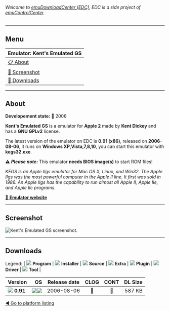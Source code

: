 ###### Welcome to [emuDownloadCenter (EDC)](https://github.com/PhoenixInteractiveNL/emuDownloadCenter/wiki/), EDC is a side project of [emuControlCenter](https://github.com/PhoenixInteractiveNL/emuControlCenter/wiki/)
***
## Menu
| **Emulator: Kent's Emulated GS** |
|:---------|
| [:clipboard: About](#about) |
| [:sunrise: Screenshot](#screenshot) |
| [:floppy_disk: Downloads](#downloads) |
***
## About
**Developement state:** :red_circle: 2006

**Kent's Emulated GS** is a emulator for **Apple 2** made by **Kent Dickey** and has a **GNU GPLv2** license.

The latest version of the emulator on EDC is **0.91 (x86)**, released on **2006-08-06**, it runs on **Windows XP,Vista,7,8,10**, you can start this emulator with **kegs32.exe**.

:warning: _**Please note:**_ This emulator **needs BIOS image(s)** to start ROM files!

_KEGS is an Apple IIgs emulator for Mac OS X, Linux, and Win32. The Apple IIgs was the most powerful computer in the Apple II line. It first was sold in 1986.  An Apple IIgs has the capability to run almost all Apple II, Apple IIe, and Apple IIc programs._

[:link: **Emulator website**](http://kegs.sourceforge.net/)
***
## Screenshot
![](https://raw.githubusercontent.com/PhoenixInteractiveNL/emuDownloadCenter/master/hooks/kegs/emulator_screen_01.jpg "Kent's Emulated GS screenshot.")
***
## Downloads
Legend: | 
![](https://raw.githubusercontent.com/wiki/PhoenixInteractiveNL/emuDownloadCenter/images_misc/icon_program_24.png) **Program** | 
![](https://raw.githubusercontent.com/wiki/PhoenixInteractiveNL/emuDownloadCenter/images_misc/icon_installer_24.png) **Installer** | 
![](https://raw.githubusercontent.com/wiki/PhoenixInteractiveNL/emuDownloadCenter/images_misc/icon_source_code_24.png) **Source** | 
![](https://raw.githubusercontent.com/wiki/PhoenixInteractiveNL/emuDownloadCenter/images_misc/icon_extra_24.png) **Extra** | 
![](https://raw.githubusercontent.com/wiki/PhoenixInteractiveNL/emuDownloadCenter/images_misc/icon_plugin_24.png) **Plugin** | 
![](https://raw.githubusercontent.com/wiki/PhoenixInteractiveNL/emuDownloadCenter/images_misc/icon_driver_24.png) **Driver** | 
![](https://raw.githubusercontent.com/wiki/PhoenixInteractiveNL/emuDownloadCenter/images_misc/icon_tool_24.png) **Tool** | 
 
| Version | OS | Release date | CLOG | CONT | DL Size |
|:--------|---:|:------------:|:----:|:----:|--------:|
| [![](https://raw.githubusercontent.com/wiki/PhoenixInteractiveNL/emuDownloadCenter/images_misc/icon_program_24.png) **0.91**](https://github.com/PhoenixInteractiveNL/edc-repo0002/raw/master/kegs/0.91.7z) | ![](https://raw.githubusercontent.com/wiki/PhoenixInteractiveNL/emuDownloadCenter/images_misc/logo_windows_24.png)![](https://raw.githubusercontent.com/wiki/PhoenixInteractiveNL/emuDownloadCenter/images_misc/icon_32-bit_24.png) | 2006-08-06 | [:page_facing_up:](https://github.com/PhoenixInteractiveNL/edc-repo0002/blob/master/kegs/0.91_changelog.txt) | [:mag_right:](https://github.com/PhoenixInteractiveNL/edc-repo0002/blob/master/kegs/0.91_contents.txt) | 587 KB |

[:arrow_backward: Go to platform listing](https://github.com/PhoenixInteractiveNL/emuDownloadCenter/wiki/EDC-Platform-List)
